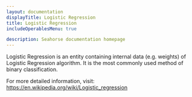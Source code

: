 ```yaml
---
layout: documentation
displayTitle: Logistic Regression
title: Logistic Regression
includeOperablesMenu: true

description: Seahorse documentation homepage
---
```


Logistic Regression is an entity containing internal data (e.g. weights) of Logistic Regression algorithm.
It is the most commonly used method of binary classification.

For more detailed information, visit:
<a target="_blank" href="https://en.wikipedia.org/wiki/Logistic_regression">https://en.wikipedia.org/wiki/Logistic_regression</a>
